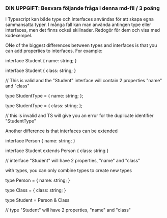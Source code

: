 ### DIN UPPGIFT: Besvara följande fråga i denna md-fil / 3 poäng

I Typescript kan både type och interfaces användas för att skapa egna sammansatta typer. I många fall kan man använda antingen type eller interfaces, men det finns också skillnader. Redogör för dem och visa med kodexempel.

ONe of the biggest differences between types and interfaces is that you can add properties to interfaces. For example:

interface Student {
name: string;
}

interface Student {
class: string;
}

// This is valid and the "Student" interface will contain 2 properties "name" and "class"

type StudentType = {
name: string;
};

type StudentType = {
class: string;
};

// this is invalid and TS will give you an error for the duplicate identifier "StudentType"

Another difference is that interfaces can be extended

interface Person {
name: string;
}

interface Student extends Person {
class: string
}

// interface "Student" will have 2 properties, "name" and "class"

with types, you can only combine types to create new types

type Person = {
name: string;
}

type Class = {
class: string;
}

type Student = Person & Class

// type "Student" will have 2 properties, "name" and "class"

